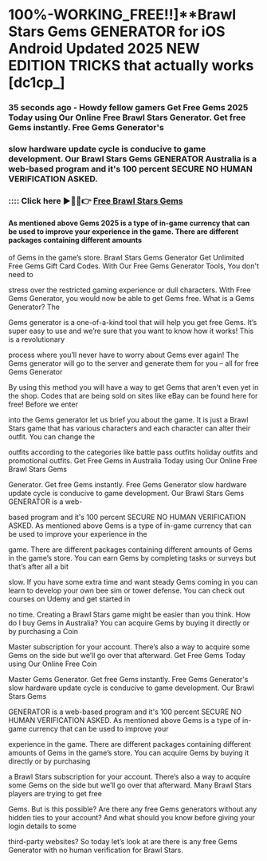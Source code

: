 # 100%-WORKING_FREE!!]**Brawl Stars Gems GENERATOR for iOS Android Updated 2025 NEW EDITION TRICKS that actually works [dc1cp_]

### 35 seconds ago - Howdy fellow gamers Get Free Gems 2025 Today using Our Online Free Brawl Stars Generator. Get free Gems instantly. Free Gems Generator's 

### slow hardware update cycle is conducive to game development. Our Brawl Stars Gems GENERATOR Australia is a web-based program and it's 100 percent SECURE NO HUMAN VERIFICATION ASKED.



### :::: Click here ►🔴✅👉 <a href="https://lookerstudio.google.com/s/oGhs9FeaGrg">Free Brawl Stars Gems</a>



#### As mentioned above Gems 2025 is a type of in-game currency that can be used to improve your experience in the game. There are different packages containing different amounts 

of Gems in the game’s store. Brawl Stars Gems Generator Get Unlimited Free Gems Gift Card Codes. With Our Free Gems Generator Tools, You don't need to 

stress over the restricted gaming experience or dull characters. With Free Gems Generator, you would now be able to get Gems free. What is a Gems Generator? The 

Gems generator is a one-of-a-kind tool that will help you get free Gems. It’s super easy to use and we’re sure that you want to know how it works! This is a revolutionary 

process where you’ll never have to worry about Gems ever again! The Gems generator will go to the server and generate them for you – all for free Gems Generator 

By using this method you will have a way to get Gems that aren't even yet in the shop. Codes that are being sold on sites like eBay can be found here for free! Before we enter 

into the Gems generator let us brief you about the game. It is just a Brawl Stars game that has various characters and each character can alter their outfit. You can change the 

outfits according to the categories like battle pass outfits holiday outfits and promotional outfits. Get Free Gems in Australia Today using Our Online Free Brawl Stars Gems 

Generator. Get free Gems instantly. Free Gems Generator slow hardware update cycle is conducive to game development. Our Brawl Stars Gems GENERATOR is a web-

based program and it's 100 percent SECURE NO HUMAN VERIFICATION ASKED. As mentioned above Gems is a type of in-game currency that can be used to improve your experience in the 

game. There are different packages containing different amounts of Gems in the game’s store. You can earn Gems by completing tasks or surveys but that’s after all a bit 

slow. If you have some extra time and want steady Gems coming in you can learn to develop your own bee sim or tower defense. You can check out courses on Udemy and get started in 

no time. Creating a Brawl Stars game might be easier than you think. How do I buy Gems in Australia? You can acquire Gems by buying it directly or by purchasing a Coin 

Master subscription for your account. There’s also a way to acquire some Gems on the side but we’ll go over that afterward. Get Free Gems Today using Our Online Free Coin 

Master Gems Generator. Get free Gems instantly. Free Gems Generator's slow hardware update cycle is conducive to game development. Our Brawl Stars Gems 

GENERATOR is a web-based program and it's 100 percent SECURE NO HUMAN VERIFICATION ASKED. As mentioned above Gems is a type of in-game currency that can be used to improve your 

experience in the game. There are different packages containing different amounts of Gems in the game’s store. You can acquire Gems by buying it directly or by purchasing 

a Brawl Stars subscription for your account. There’s also a way to acquire some Gems on the side but we’ll go over that afterward. Many Brawl Stars players are trying to get free 

Gems. But is this possible? Are there any free Gems generators without any hidden ties to your account? And what should you know before giving your login details to some 

third-party websites? So today let’s look at are there is any free Gems Generator with no human verification for Brawl Stars.


